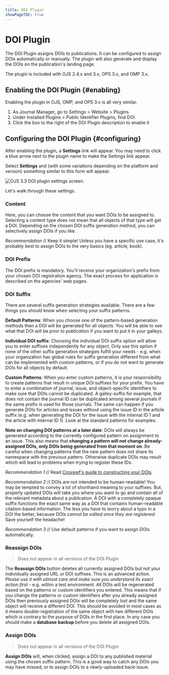 ```yaml
---
title: DOI Plugin
showPageTOC: true
---
```


# DOI Plugin

The DOI Plugin assigns DOIs to publications. It can be configured to assign DOIs automatically or manually. The plugin will also generate and display the DOIs on the publication's landing page.  

The plugin is included with OJS 2.4.x and 3.x, OPS 3.x, and OMP 3.x.

## Enabling the DOI Plugin {#enabling}

Enabling the plugin in OJS, OMP, and OPS 3.x is all very similar.

1. As Journal Manager, go to Settings &gt; Website &gt; Plugins
2. Under Installed Plugins &gt; Public Identifier Plugins, find DOI
3. Click the box to the right of the DOI Plugin description to enable it

## Configuring the DOI Plugin {#configuring}

After enabling the plugin, a **Settings** link will appear.  You may need to click a blue arrow next to the plugin name to make the Settings link appear.

Select **Settings** and (with some variations depending on the platform and version) something similar to this form will appear.

![OJS 3.3 DOI plugin settings screen.](assets/settings-testdrive.png)

Let's walk through these settings.

### Content

Here, you can choose the content that you want DOIs to be assigned to. Selecting a content type does not mean that all objects of that type will get a DOI. Depending on the chosen DOI suffix generation method, you can selectively assign DOIs if you like.  

_Recommendation_ // Keep it simple! Unless you have a specific use case, it's probably best to assign DOIs to the very basics (eg. article, book).

### DOI Prefix

The DOI prefix is mandatory. You'll receive your organization's prefix from your chosen DOI registration agency. The exact process for application is described on the agencies' web pages.

### DOI Suffix

There are several suffix generation strategies available. There are a few things you should know when selecting your suffix patterns.

**Default Patterns**: When you choose one of the pattern-based generation methods then a DOI will be generated for all objects. You will be able to see what that DOI will be _prior to publication_ if you want to put it in your galleys.

**Individual DOI suffix**: Choosing the individual DOI suffix option will allow you to enter suffixes independently for any object. Only use this option if none of the other suffix generation strategies fulfill your needs - e.g. when your organization has global rules for suffix generation different from what can be implemented with custom patterns, or if you do not want to generate DOIs for all objects by default.

**Custom Patterns**: When you enter custom patterns, it is your responsibility to create patterns that result in unique DOI suffixes for your prefix. You have to enter a combination of journal, issue, and object-specific identifiers to make sure that DOIs cannot be duplicated. A galley-suffix for example, that does not contain the journal ID can be duplicated among several journals if the same prefix is used for those journals. The same can happen if you generate DOIs for articles and issues without using the issue ID in the article suffix (e.g. when generating the DOI for the issue with the internal ID 1 and the article with internal ID 1). Look at the standard patterns for examples.

**Note on changing DOI patterns at a later date**: DOIs will always be generated according to the currently configured pattern on assignment to an issue. This also means that **changing a pattern will not change already-assigned DOIs, only DOIs being generated from that moment on**. Be careful when changing patterns that the new pattern does not share its namespace with the previous pattern. Otherwise duplicate DOIs may result which will lead to problems when trying to register these IDs.

_Recommendation 1_ // Read [Crossref's guide to constructing your DOIs](https://www.crossref.org/documentation/member-setup/constructing-your-dois/).

_Recommendation 2_ // DOIs are not intended to be human-readable! You may be tempted to convey a lot of shorthand meaning to your suffixes. But, properly updated DOIs will take you where you want to go and contain all of the relevant metadata about a publication. A DOI with a completely opaque suffix functions the exact same way as a DOI that contains human-readable citation-based information. The less you have to worry about a typo in a DOI the better, because DOIs _cannot be edited once they are registered_. Save yourself the headache!

_Recommendation 3_ // Use default patterns if you want to assign DOIs automatically.

### Reassign DOIs

> Does not appear in all versions of the DOI Plugin

The **Reassign DOIs** button deletes all currently assigned DOIs but not your individually assigned URL or DOI suffixes. This is an advanced action. _Please use it with utmost care and make sure you understand its exact action first_ - e.g. within a test environment. All DOIs will be regenerated based on the patterns or custom identifiers you entered. This means that if you change the patterns or custom identifiers after you already assigned DOIs then previously assigned DOIs will be completely lost and the same object will receive a different DOI. This should be avoided in most cases as it means double-registration of the same object with two different DOIs which is contrary to the purpose of DOIs in the first place. In any case you should make a **database backup** before you delete all assigned DOIs.

### Assign DOIs

> Does not appear in all versions of the DOI Plugin

**Assign DOIs** will, when clicked, assign a DOI to any published material using the chosen suffix pattern. This is a good way to catch any DOIs you may have missed, or to assign DOIs to a newly-uploaded back-issue.
